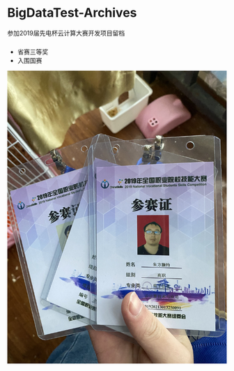 # BigDataTest-Archives
参加2019届先电杯云计算大赛开发项目留档

###
* 省赛三等奖
* 入围国赛

![参赛证](https://raw.githubusercontent.com/664235822/BigDataTest-Archives/main/img/%E5%85%A8%E5%9B%BD%E5%A4%A7%E5%AD%A6%E7%94%9F%E8%81%8C%E4%B8%9A%E6%8A%80%E8%83%BD%E7%AB%9E%E8%B5%9B%E5%85%88%E7%94%B5%E6%9D%AF%E4%BA%91%E8%AE%A1%E7%AE%97%E5%9B%BD%E8%B5%9B%E5%8F%82%E8%B5%9B%E8%AF%81.jpg)

